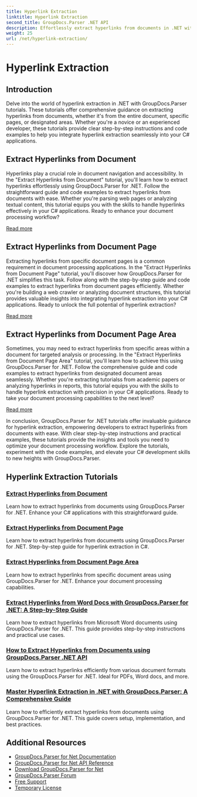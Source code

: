 ```yaml
---
title: Hyperlink Extraction
linktitle: Hyperlink Extraction
second_title: GroupDocs.Parser .NET API
description: Effortlessly extract hyperlinks from documents in .NET with GroupDocs.Parser. Enhance your C# applications with step-by-step guides for hyperlink extraction.
weight: 25
url: /net/hyperlink-extraction/
---
```


# Hyperlink Extraction

## Introduction

Delve into the world of hyperlink extraction in .NET with GroupDocs.Parser tutorials. These tutorials offer comprehensive guidance on extracting hyperlinks from documents, whether it's from the entire document, specific pages, or designated areas. Whether you're a novice or an experienced developer, these tutorials provide clear step-by-step instructions and code examples to help you integrate hyperlink extraction seamlessly into your C# applications.

## Extract Hyperlinks from Document

Hyperlinks play a crucial role in document navigation and accessibility. In the "Extract Hyperlinks from Document" tutorial, you'll learn how to extract hyperlinks effortlessly using GroupDocs.Parser for .NET. Follow the straightforward guide and code examples to extract hyperlinks from documents with ease. Whether you're parsing web pages or analyzing textual content, this tutorial equips you with the skills to handle hyperlinks effectively in your C# applications. Ready to enhance your document processing workflow?

[Read more](./extract-hyperlinks-from-document/)

## Extract Hyperlinks from Document Page

Extracting hyperlinks from specific document pages is a common requirement in document processing applications. In the "Extract Hyperlinks from Document Page" tutorial, you'll discover how GroupDocs.Parser for .NET simplifies this task. Follow along with the step-by-step guide and code examples to extract hyperlinks from document pages efficiently. Whether you're building a web crawler or analyzing document structures, this tutorial provides valuable insights into integrating hyperlink extraction into your C# applications. Ready to unlock the full potential of hyperlink extraction?

[Read more](./extract-hyperlinks-from-document-page/)

## Extract Hyperlinks from Document Page Area

Sometimes, you may need to extract hyperlinks from specific areas within a document for targeted analysis or processing. In the "Extract Hyperlinks from Document Page Area" tutorial, you'll learn how to achieve this using GroupDocs.Parser for .NET. Follow the comprehensive guide and code examples to extract hyperlinks from designated document areas seamlessly. Whether you're extracting tutorialss from academic papers or analyzing hyperlinks in reports, this tutorial equips you with the skills to handle hyperlink extraction with precision in your C# applications. Ready to take your document processing capabilities to the next level?

[Read more](./extract-hyperlinks-from-document-page-area/)

In conclusion, GroupDocs.Parser for .NET tutorials offer invaluable guidance for hyperlink extraction, empowering developers to extract hyperlinks from documents with ease. With clear step-by-step instructions and practical examples, these tutorials provide the insights and tools you need to optimize your document processing workflow. Explore the tutorials, experiment with the code examples, and elevate your C# development skills to new heights with GroupDocs.Parser.
## Hyperlink Extraction Tutorials
### [Extract Hyperlinks from Document](./extract-hyperlinks-from-document/)
Learn how to extract hyperlinks from documents using GroupDocs.Parser for .NET. Enhance your C# applications with this straightforward guide.
### [Extract Hyperlinks from Document Page](./extract-hyperlinks-from-document-page/)
Learn how to extract hyperlinks from documents using GroupDocs.Parser for .NET. Step-by-step guide for hyperlink extraction in C#.
### [Extract Hyperlinks from Document Page Area](./extract-hyperlinks-from-document-page-area/)
Learn how to extract hyperlinks from specific document areas using GroupDocs.Parser for .NET. Enhance your document processing capabilities.
### [Extract Hyperlinks from Word Docs with GroupDocs.Parser for .NET&#58; A Step-by-Step Guide](./extract-hyperlinks-word-docs-groupdocs-parser-net/)
Learn how to extract hyperlinks from Microsoft Word documents using GroupDocs.Parser for .NET. This guide provides step-by-step instructions and practical use cases.

### [How to Extract Hyperlinks from Documents using GroupDocs.Parser .NET API](./extract-hyperlinks-groupdocs-parser-net/)
Learn how to extract hyperlinks efficiently from various document formats using the GroupDocs.Parser for .NET. Ideal for PDFs, Word docs, and more.

### [Master Hyperlink Extraction in .NET with GroupDocs.Parser&#58; A Comprehensive Guide](./mastering-hyperlink-extraction-groupdocs-parser-net/)
Learn how to efficiently extract hyperlinks from documents using GroupDocs.Parser for .NET. This guide covers setup, implementation, and best practices.

## Additional Resources

- [GroupDocs.Parser for Net Documentation](https://docs.groupdocs.com/parser/net/)
- [GroupDocs.Parser for Net API Reference](https://reference.groupdocs.com/parser/net/)
- [Download GroupDocs.Parser for Net](https://releases.groupdocs.com/parser/net/)
- [GroupDocs.Parser Forum](https://forum.groupdocs.com/c/parser)
- [Free Support](https://forum.groupdocs.com/)
- [Temporary License](https://purchase.groupdocs.com/temporary-license/)

